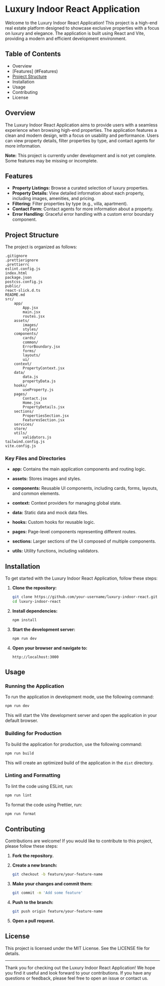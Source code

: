 # Luxury Indoor React Application

Welcome to the Luxury Indoor React Application! This project is a high-end real estate platform designed to showcase exclusive properties with a focus on luxury and elegance. The application is built using React and Vite, providing a modern and efficient development environment.

## Table of Contents

- Overview
- [Features]
  (#Features)
- [Project Structure](#project-structure)
- Installation
- Usage
- Contributing
- License

## Overview

The Luxury Indoor React Application aims to provide users with a seamless experience when browsing high-end properties. The application features a clean and modern design, with a focus on usability and performance. Users can view property details, filter properties by type, and contact agents for more information.

**Note:** This project is currently under development and is not yet complete. Some features may be missing or incomplete.

## Features

- **Property Listings:** Browse a curated selection of luxury properties.
- **Property Details:** View detailed information about each property, including images, amenities, and pricing.
- **Filtering:** Filter properties by type (e.g., villa, apartment).
- **Contact Form:** Contact agents for more information about a property.
- **Error Handling:** Graceful error handling with a custom error boundary component.

## Project Structure

The project is organized as follows:

```
.gitignore
.prettierignore
.prettierrc
eslint.config.js
index.html
package.json
postcss.config.js
public/
react-slick.d.ts
README.md
src/
	app/
		App.jsx
		main.jsx
		routes.jsx
	assets/
		images/
		styles/
	components/
		cards/
		common/
		ErrorBoundary.jsx
		forms/
		layouts/
		ui/
	context/
		PropertyContext.jsx
	data/
		data.js
		propertyData.js
	hooks/
		useProperty.js
	pages/
		Contact.jsx
		Home.jsx
		PropertyDetails.jsx
	sections/
		PropertiesSection.jsx
		FeaturesSection.jsx
	services/
	store/
	utils/
		validators.js
tailwind.config.js
vite.config.js
```

### Key Files and Directories

- **app:**
Contains the main application components and routing logic.

- **assets:**
 Stores images and styles.
- **components:**
Reusable UI components, including cards, forms, layouts, and common elements.

- **context:**
Context providers for managing global state.

- **data:**
Static data and mock data files.

- **hooks:**
Custom hooks for reusable logic.

- **pages:**
Page-level components representing different routes.

- **sections:**
Larger sections of the UI composed of multiple components.

- **utils:**
Utility functions, including       validators.

## Installation

To get started with the Luxury Indoor React Application, follow these steps:

1. **Clone the repository:**

   ```sh
   git clone https://github.com/your-username/luxury-indoor-react.git
   cd luxury-indoor-react
   ```

2. **Install dependencies:**

   ```sh
   npm install
   ```

3. **Start the development server:**

   ```sh
   npm run dev
   ```

4. **Open your browser and navigate to:**

   ```
   http://localhost:3000
   ```

## Usage

### Running the Application

To run the application in development mode, use the following command:

```sh
npm run dev
```

This will start the Vite development server and open the application in your default browser.

### Building for Production

To build the application for production, use the following command:

```sh
npm run build
```

This will create an optimized build of the application in the `dist` directory.

### Linting and Formatting

To lint the code using ESLint, run:

```sh
npm run lint
```

To format the code using Prettier, run:

```sh
npm run format
```

## Contributing

Contributions are welcome! If you would like to contribute to this project, please follow these steps:

1. **Fork the repository.**
2. **Create a new branch:**

   ```sh
   git checkout -b feature/your-feature-name
   ```

3. **Make your changes and commit them:**

   ```sh
   git commit -m 'Add some feature'
   ```

4. **Push to the branch:**

   ```sh
   git push origin feature/your-feature-name
   ```

5. **Open a pull request.**

## License

This project is licensed under the MIT License. See the LICENSE file for details.

---

Thank you for checking out the Luxury Indoor React Application! We hope you find it useful and look forward to your contributions. If you have any questions or feedback, please feel free to open an issue or contact us.